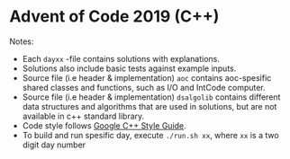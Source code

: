 # Advent of Code 2019 (C++)

Notes:
- Each `dayxx` -file contains solutions with explanations.
- Solutions also include basic tests against example inputs.
- Source file (i.e header & implementation) `aoc` contains aoc-spesific shared
classes and functions, such as I/O and IntCode computer.
- Source file (i.e header & implementation) `dsalgolib` contains different data
structures and algorithms that are used in solutions, but are not available in c++
standard library.
- Code style follows [Google C++ Style Guide](
https://google.github.io/styleguide/cppguide.html).
- To build and run spesific day, execute `./run.sh xx`, where `xx` is a two digit
day number
